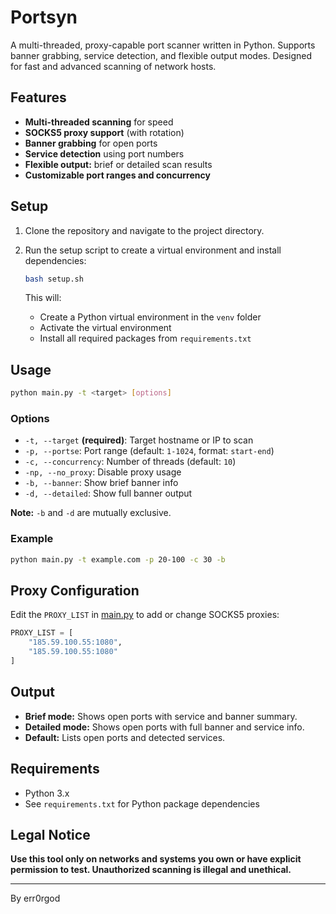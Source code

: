 # Portsyn

A multi-threaded, proxy-capable port scanner written in Python. Supports banner grabbing, service detection, and flexible output modes. Designed for fast and advanced scanning of network hosts.

## Features

- **Multi-threaded scanning** for speed
- **SOCKS5 proxy support** (with rotation)
- **Banner grabbing** for open ports
- **Service detection** using port numbers
- **Flexible output:** brief or detailed scan results
- **Customizable port ranges and concurrency**

## Setup

1. Clone the repository and navigate to the project directory.
2. Run the setup script to create a virtual environment and install dependencies:

    ```sh
    bash setup.sh
    ```

   This will:
   - Create a Python virtual environment in the `venv` folder
   - Activate the virtual environment
   - Install all required packages from `requirements.txt`

## Usage

```sh
python main.py -t <target> [options]
```

### Options

- `-t, --target` **(required)**: Target hostname or IP to scan
- `-p, --portse`: Port range (default: `1-1024`, format: `start-end`)
- `-c, --concurrency`: Number of threads (default: `10`)
- `-np, --no_proxy`: Disable proxy usage
- `-b, --banner`: Show brief banner info
- `-d, --detailed`: Show full banner output

**Note:** `-b` and `-d` are mutually exclusive.

### Example

```sh
python main.py -t example.com -p 20-100 -c 30 -b
```

## Proxy Configuration

Edit the `PROXY_LIST` in [main.py](main.py) to add or change SOCKS5 proxies:

```python
PROXY_LIST = [
    "185.59.100.55:1080",
    "185.59.100.55:1080"
]
```

## Output

- **Brief mode:** Shows open ports with service and banner summary.
- **Detailed mode:** Shows open ports with full banner and service info.
- **Default:** Lists open ports and detected services.

## Requirements

- Python 3.x
- See `requirements.txt` for Python package dependencies

## Legal Notice

**Use this tool only on networks and systems you own or have explicit permission to test. Unauthorized scanning is illegal and unethical.**

---
By err0rgod
